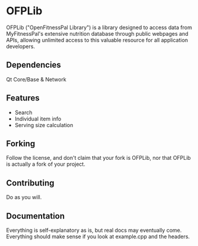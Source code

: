 # OFPLib

OFPLib ("OpenFitnessPal Library") is a library designed to access data from MyFitnessPal's extensive nutrition database through public webpages and APIs, allowing unlimited access to this valuable resource for all application developers.

## Dependencies
Qt Core/Base & Network

## Features
- Search
- Individual item info
- Serving size calculation

## Forking
Follow the license, and don't claim that your fork is OFPLib, nor that OFPLib is actually a fork of your project.

## Contributing
Do as you will.

## Documentation
Everything is self-explanatory as is, but real docs may eventually come. Everything should make sense if you look at example.cpp and the headers.
